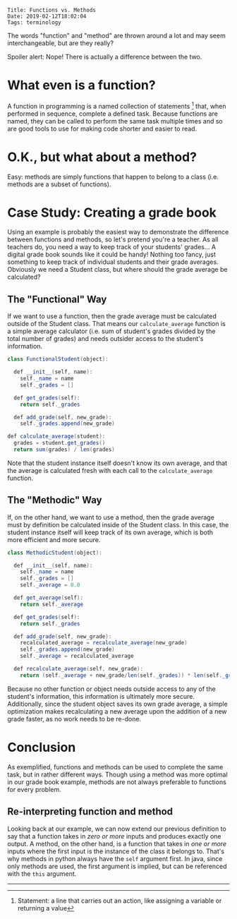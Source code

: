     Title: Functions vs. Methods
    Date: 2019-02-12T18:02:04
    Tags: terminology

The words "function" and "method" are thrown around a lot and may seem interchangeable, but are they really?

Spoiler alert: Nope! There is actually a difference between the two.

<!-- more -->

# What even is a function?
A function in programming is a named collection of statements [^1] that, when performed in sequence, complete a defined task. Because functions are named, they can be called to perform the same task multiple times and so are good tools to use for making code shorter and easier to read.

[^1]: Statement: a line that carries out an action, like assigning a variable or returning a value

# O.K., but what about a method?
Easy: methods are simply functions that happen to belong to a class (i.e. methods are a subset of functions).

# Case Study: Creating a grade book
Using an example is probably the easiest way to demonstrate the difference between functions and methods, so let's pretend you're a teacher. As all teachers do, you need a way to keep track of your students' grades... A digital grade book sounds like it could be handy! Nothing too fancy, just something to keep track of individual students and their grade averages. Obviously we need a Student class, but where should the grade average be calculated?

## The "Functional" Way

If we want to use a function, then the grade average must be calculated outside of the Student class. That means our `calculate_average` function is a simple average calculator (i.e. sum of student's grades divided by the total number of grades) and needs outsider access to the student's information.

```java
class FunctionalStudent(object):

  def __init__(self, name):
    self._name = name
    self._grades = []

  def get_grades(self):
    return self._grades

  def add_grade(self, new_grade):
    self._grades.append(new_grade)

def calculate_average(student):
  grades = student.get_grades()
  return sum(grades) / len(grades)

```

Note that the student instance itself doesn't know its own average, and that the average is calculated fresh with each call to the `calculate_average` function.

## The "Methodic" Way

If, on the other hand, we want to use a method, then the grade average must by definition be calculated inside of the Student class. In this case, the student instance itself will keep track of its own average, which is both more efficient and more secure.

```java
class MethodicStudent(object):

  def __init__(self, name):
    self._name = name
    self._grades = []
    self._average = 0.0

  def get_average(self):
    return self._average

  def get_grades(self):
    return self._grades

  def add_grade(self, new_grade):
    recalculated_average = recalculate_average(new_grade)
    self._grades.append(new_grade)
    self._average = recalculated_average

  def recalculate_average(self, new_grade):
    return (self._average + new_grade/len(self._grades)) * len(self._grades)/(len(self._grades)+1)
```

Because no other function or object needs outside access to any of the student's information, this information is ultimately more secure. Additionally, since the student object saves its own grade average, a simple optimization makes recalculating a new average upon the addition of a new grade faster, as no work needs to be re-done.

# Conclusion

As exemplified, functions and methods can be used to complete the same task, but in rather different ways. Though using a method was more optimal in our grade book example, methods are not always preferable to functions for every problem.

## Re-interpreting function and method

Looking back at our example, we can now extend our previous definition to say that a function takes in *zero or more* inputs and produces exactly one output. A method, on the other hand, is a function that takes in *one or more* inputs where the first input is the instance of the class it belongs to. That's why methods in python always have the `self` argument first. In java, since only methods are used, the first argument is implied, but can be referenced with the `this` argument.

---
